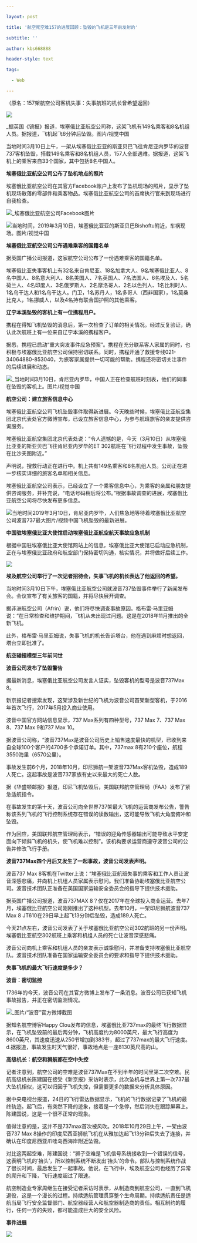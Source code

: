 ---
layout: post
title: '航空死空难157的进展回顾：坠毁的飞机是三年前发射的'
subtitle: ''
author: kbs668888
header-style: text
tags:
  - Web
---
（原名：157架航空公司客机失事：失事航班的机长曾希望返回）

![](http://dingyue.ws.126.net/jYNWJ9g6dRotZdo7lOwiTc5=L9aN9ouqlDkef=T8UWqlY1552231559571.jpg)

_据英国《镜报》报道，埃塞俄比亚航空公司称，这架飞机有149名乘客和8名机组人员。据报道，飞机起飞6分钟后坠毁。图片/视觉中国

当地时间3月10日上午，一架从埃塞俄比亚亚的斯亚贝巴飞往肯尼亚内罗毕的波音737客机坠毁，搭载149名乘客和8名机组人员，157人全部遇难。据报道，这架飞机上的乘客来自33个国家，其中包括8名中国人。

 **埃塞俄比亚航空公司公布了坠机地点的照片**

埃塞俄比亚航空公司在其官方Facebook账户上发布了坠机现场的照片，显示了坠机现场散落的零部件和乘客物品。埃塞俄比亚航空公司的首席执行官来到现场进行自我检查。

![](http://dingyue.ws.126.net/eUKA5Dt39FiPeNQM1upf3s5a632CR7lUwEv0=xSPmHtdk1552231559575compressflag.jpg)_埃塞俄比亚航空公司Facebook图片

![](http://dingyue.ws.126.net/Z55to=K83s7uylP=Aa0jkqssoicIAXpa3FN0cFABzGuuz1552231559576compressflag.jpg)当地时间，2019年3月10日，埃塞俄比亚亚的斯亚贝巴Bishoftu附近，车祸现场。图片/视觉中国

 **埃塞俄比亚航空公司公布遇难乘客的国籍名单**

据英国广播公司报道，这家航空公司公布了一份遇难乘客的国籍名单。

埃塞俄比亚失事客机上有32名来自肯尼亚、18名加拿大人、9名埃塞俄比亚人、8名中国人、8名意大利人、8名美国人、7名英国人、7名法国人、6名埃及人、5名荷兰人、4名印度人、3名俄罗斯人、2名摩洛哥人、2名以色列人、1名比利时人、1名乌干达人和1名乌干达人。门卫，1名苏丹人，1名多哥人（西非国家），1名莫桑比克人，1名挪威人，以及4名持有联合国护照的其他乘客。

 **辽宁本溪坠毁的客机上有一位携程用户。**

携程在得知飞机坠毁的消息后，第一次检查了订单的相关情况。经过反复验证，确认此次航班上有一位来自辽宁本溪的携程客户。

据悉，携程已启动“重大突发事件应急预案”。携程在充分联系客人家属的同时，也积极与埃塞俄比亚航空公司保持密切联系。同时，携程开通了救援专线021-34064880-853040，为旅客家属提供一切可能的帮助。携程还将密切关注事件的后续进展和动态。

![](http://dingyue.ws.126.net/bVsksiRtQs0DzlDzWaSTZEySQGSPIuAkCoLEZogKtP7=R1552231559579compressflag.jpg)_当地时间3月10日，肯尼亚内罗毕，中国人正在检查航班时刻表，他们的同事在坠毁的客机上。图片/视觉中国

 **航空公司：建立旅客信息中心**

埃塞俄比亚航空公司飞机坠毁事件取得新进展。今天晚些时候，埃塞俄比亚航空集团北京代表处官方微博宣布，已设立旅客信息中心，为参与航班旅客的亲友提供咨询服务。

埃塞俄比亚航空集团北京代表处说：“令人遗憾的是，今天（3月10日）从埃塞俄比亚亚的斯亚贝巴飞往肯尼亚内罗毕的ET
302航班在飞行过程中发生事故，坠毁在比沙夫图附近。”

声明说，搜救行动正在进行中。机上共有149名乘客和8名机组人员。公司正在进一步核实详细的旅客名单和相关信息。

埃塞俄比亚航空公司表示，已经设立了一个乘客信息中心，为乘客的亲属和朋友提供咨询服务，并补充说，“电话号码稍后将公布。”根据事故调查的进展，埃塞俄比亚航空公司将尽快发布更多信息。

![](http://dingyue.ws.126.net/qxhXrgyJADKRAF6udWroOgkU9TzrEfssFboqonHo4C91f1552231559580compressflag.jpg)当地时间2019年3月10日，肯尼亚内罗毕，人们焦急地等待着埃塞俄比亚航空公司波音737最大图片/视频中国飞机坠毁的最新进展。

 **中国驻埃塞俄比亚大使馆启动埃塞俄比亚航空航天事故应急机制**

根据中国驻埃塞俄比亚大使馆网站上的信息，埃塞俄比亚大使馆已启动应急机制，正在与埃塞俄比亚政府和航空部门保持密切沟通，核实情况，并将做好后续工作。

![](http://dingyue.ws.126.net/Gy9NBhaJNwI5cJfx7fey7c8GNfkZTKVxP8JDgHa=tcorO1552231559582.jpg)

 **埃及航空公司举行了一次记者招待会，失事飞机的机长表达了他返回的希望。**

当地时间3月10日下午，埃塞俄比亚航空公司就波音737坠毁事件举行了新闻发布会。会议宣布了有关旅客的国籍，并将尽快展开调查。

据非洲航空公司（Afrin）说，他们将尽快调查事故原因。格布雷·马里亚姆说：“在日常检查和维护期间，飞机从未出现过问题。这是在2018年11月推出的全新飞机。

此外，格布雷·马里亚姆说，失事飞机的机长告诉塔台，他在遇到麻烦时想返回，塔台立即批准了。

 **航空碰撞模型三年前问世**

 **波音公司发布了坠毁警告**

据最新消息，埃塞俄比亚航空公司发言人证实，坠毁客机的型号是波音737Max 8。

新京报记者搜索发现，这架涉及新世纪的飞机为波音公司首架新型客机，于2016年首次飞行，2017年5月投入商业使用。

波音中国官方网站信息显示，737 Max系列有四种型号，737 Max 7、737 Max 8、737 Max 9和737 Max 10。

据波音公司称，“波音737Max是波音公司历史上销售速度最快的机型，已收到来自全球100个客户的4700多个承诺订单。其中，737max
8有210个座位，航程3550海里（6570公里）。

事故发生前6个月，2018年10月，印尼狮航一架波音737Max客机坠毁，造成189人死亡。这起事故是波音737家族有史以来最大的死亡人数。

据《华盛顿邮报》报道，印尼飞机坠毁后，美国联邦航空管理局（FAA）发布了紧急适航指令。

在事故发生的第十天，波音公司向全世界737架最大飞机的运营商发布公告，警告称该系列飞机的飞行控制系统存在错误的读数输出，这可能导致飞机大角度俯冲和坠毁。

作为回应，美国联邦航空管理局表示，“错误的迎角传感器输出可能导致水平安定面向下倾斜飞机的机头，使飞机难以控制”。该机构要求运营商遵守波音公司的公告并修改飞行手册。

 **波音737Max四个月后又发生了一起事故，波音公司发表声明。**

波音737 Max
8客机在Twitter上说：“埃塞俄比亚航班失事的乘客和工作人员让波音深感悲痛，并向机上机组人员家属表示慰问。我们准备协助埃塞俄比亚航空公司。波音技术团队正准备在美国国家运输安全委员会的指导下提供技术援助。

据英国广播公司报道，波音737MAX
8？仅在2017年在全球投入商业运营。去年7月，埃塞俄比亚航空公司刚刚推出了这种机型。去年10月，一架印尼狮航波音737 Max 8
JT610在29日早上起飞13分钟后坠毁，造成189人死亡。

今天21点左右，波音公司发表了关于埃塞俄比亚航空公司302航班的另一份声明。埃塞俄比亚航空302航班上乘客和机组人员的死亡让波音深感悲痛。

波音公司向机上乘客和机组人员的亲友表示诚挚慰问，并准备支持埃塞俄比亚航空队。波音技术团队准备在国家运输安全委员会的要求和指导下提供技术援助。

 **失事飞机的最大飞行速度是多少？**

 **波音：密切监控**

1736年的今天，波音公司在其官方微博上发布了一条消息。波音公司已获知飞机事故报告，并正在密切监测情况。

![](http://dingyue.ws.126.net/nwBCzEf4W7axzSdFMGCJPchufB970W3XcvBTarh1Sbon91552231559584.jpg)_图片/“波音”官方微博截图

据知名航空博客Happy
Clou发布的信息，埃塞俄比亚737max的最终飞行数据显示，在飞机坠毁前的最后两分钟，飞机高度约为8000英尺，最大飞行高度为8600英尺，其速度迅速从250节增加到383节，超过了737max的最大飞行速度。d.据报道，事故发生时天气很好，事故地点是一座8130英尺高的山。

 **高级机长：航空和狮航都在空中失控**

记者注意到，航空公司的空难是波音737Max在不到半年的时间里第二次空难。民航高级机长陈建国在接受《新京报》采访时表示，此次坠机与世界上第一次737最大坠机相似，这可以归因于飞机失控，但需要更多的数据来分析具体原因。

据中央电视台报道，24日的飞行雷达数据显示，飞机的飞行数据记录了飞机的最终轨迹。起飞后，有突然下降的迹象，接着是一个急停，然后消失在跟踪屏幕上。陈建国说，这是一个很不正常的现象。

值得注意的是，这并不是737max首次被风吹。2018年10月29日上午，一架由波音737 Max
8操作的印度尼西亚狮航飞机在从雅加达起飞13分钟后失去了连接，并确认在印度尼西亚爪哇岛西海岸附近坠毁。

对比这两起空难，陈建国说：“狮子空难是飞机信号系统接收到一个错误的信号，这表明飞机的‘抬头’，所以控制系统不断发出‘抬头’的命令。部队与控制系统作战了很长时间，最后发生了一起事故。他说，在飞行中，埃及航空公司也经历了异常的爬升和下降，飞行速度超过了限速。

航空制造业专家周继生在接受记者采访时表示，从制造商到航空公司，一直到飞机退役，这是一个漫长的过程。持续适航管理贯穿整个生命周期。持续适航责任是适航当局飞行安全监督部门、航空器经营人和航空器制造商的责任。相互制约的履行，任何一方的失败，都可能造成巨大的安全风险。

 **事件进展**

![](http://dingyue.ws.126.net/zSzPWCz7lKm7vkhaazwxQqcjxx9P=GLwMb8Wzi0AJE87T1552231559585.jpg)

